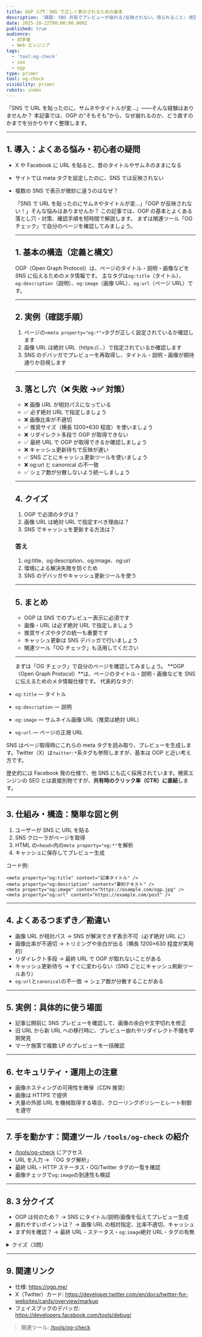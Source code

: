 ```yaml
---
title: OGP 入門：SNS で正しく表示されるための基本
description: '課題: SNS 共有でプレビューが崩れる/反映されない。得られること: 原因の把握・確認手順。'
date: 2025-10-22T00:00:00.000Z
published: true
audience:
  - 初学者
  - Web エンジニア
tags:
  - 'tool:og-check'
  - seo
  - ogp
type: primer
tool: og-check
visibility: primer
robots: index
---
```


「SNS で URL を貼ったのに、サムネやタイトルが変…」——そんな経験はありませんか？
本記事では、OGP の“そもそも”から、なぜ崩れるのか、どう直すのかまでを分かりやすく整理します。

---

## 1. 導入：よくある悩み・初心者の疑問

- X や Facebook に URL を貼ると、昔のタイトルやサムネのままになる
- サイトでは meta タグを設定したのに、SNS では反映されない
- 複数の SNS で表示が微妙に違うのはなぜ？

  「SNS で URL を貼ったのにサムネやタイトルが変…」「OGP が反映されない！」そんな悩みはありませんか？
  この記事では、OGP の基本とよくある落とし穴・対策、確認手順を短時間で解説します。
  まずは関連ツール「OG チェック」で自分のページを確認してみましょう。

  ***

  ## 1. 基本の構造（定義と構文）

  OGP（Open Graph Protocol）は、ページのタイトル・説明・画像などを SNS に伝えるためのメタ情報です。
  主なタグは`og:title`（タイトル）、`og:description`（説明）、`og:image`（画像 URL）、`og:url`（ページ URL）です。

  ***

  ## 2. 実例（確認手順）

  1. ページの`<meta property="og:*">`タグが正しく設定されているか確認します
  2. 画像 URL は絶対 URL（https://…）で指定されているか確認します
  3. SNS のデバッガでプレビューを再取得し、タイトル・説明・画像が期待通りか目視します

  ***

  ## 3. 落とし穴（❌ 失敗 →✅ 対策）

  - ❌ 画像 URL が相対パスになっている
  - ✅ 必ず絶対 URL で指定しましょう
  - ❌ 画像比率が不適切
  - ✅ 推奨サイズ（横長 1200×630 程度）を使いましょう
  - ❌ リダイレクト多段で OGP が取得できない
  - ✅ 最終 URL で OGP が取得できるか確認しましょう
  - ❌ キャッシュ更新待ちで反映が遅い
  - ✅ SNS ごとにキャッシュ更新ツールを使いましょう
  - ❌ og:url と canonical の不一致
  - ✅ シェア数が分散しないよう統一しましょう

  ***

  ## 4. クイズ

  1. OGP で必須のタグは？
  2. 画像 URL は絶対 URL で指定すべき理由は？
  3. SNS でキャッシュを更新する方法は？

  ### 答え

  1. og:title、og:description、og:image、og:url
  2. 環境による解決失敗を防ぐため
  3. SNS のデバッガやキャッシュ更新ツールを使う

  ***

  ## 5. まとめ

  - OGP は SNS でのプレビュー表示に必須です
  - 画像・URL は必ず絶対 URL で指定しましょう
  - 推奨サイズやタグの統一も重要です
  - キャッシュ更新は SNS デバッガで行いましょう
  - 関連ツール「OG チェック」も活用してください

  ***

  まずは「OG チェック」で自分のページを確認してみましょう。
  **OGP（Open Graph Protocol）**は、ページのタイトル・説明・画像などを SNS に伝えるためのメタ情報仕様です。
  代表的なタグ:

- `og:title` — タイトル
- `og:description` — 説明
- `og:image` — サムネイル画像 URL（推奨は絶対 URL）
- `og:url` — ページの正規 URL

SNS はページ取得時にこれらの meta タグを読み取り、プレビューを生成します。Twitter（X）は`twitter:*`系タグも参照しますが、基本は OGP と近い考え方です。

歴史的には Facebook 発の仕様で、他 SNS にも広く採用されています。検索エンジンの SEO とは直接別物ですが、**共有時のクリック率（CTR）に直結**します。

---

## 3. 仕組み・構造：簡単な図と例

1. ユーザーが SNS に URL を貼る
2. SNS クローラがページを取得
3. HTML の`<head>`内の`meta property="og:*"`を解析
4. キャッシュに保存してプレビュー生成

コード例:

```
<meta property="og:title" content="記事タイトル" />
<meta property="og:description" content="要約テキスト" />
<meta property="og:image" content="https://example.com/ogp.jpg" />
<meta property="og:url" content="https://example.com/post" />
```

---

## 4. よくあるつまずき／勘違い

- 画像 URL が相対パス → SNS が解決できず表示不可（必ず絶対 URL に）
- 画像比率が不適切 → トリミングや余白が出る（横長 1200×630 程度が実用的）
- リダイレクト多段 → 最終 URL で OGP が取れないことがある
- キャッシュ更新待ち → すぐに変わらない（SNS ごとにキャッシュ刷新ツールあり）
- `og:url`と`canonical`の不一致 → シェア数が分散することがある

---

## 5. 実例：具体的に使う場面

- 記事公開前に SNS プレビューを確認して、画像の余白や文字切れを修正
- 旧 URL から新 URL への移行時に、プレビュー崩れやリダイレクト不備を早期発見
- マーケ施策で複数 LP のプレビューを一括確認

---

## 6. セキュリティ・運用上の注意

- 画像ホスティングの可用性を確保（CDN 推奨）
- 画像は HTTPS で提供
- 大量の外部 URL を機械取得する場合、クローリングポリシーとレート制御を遵守

---

## 7. 手を動かす：関連ツール `/tools/og-check` の紹介

- [/tools/og-check](/tools/og-check) にアクセス
- URL を入力 → 「OG タグ解析」
- 最終 URL・HTTP ステータス・OG/Twitter タグの一覧を確認
- 画像チェックで`og:image`の到達性も検証

---

## 8. 3 分クイズ

- OGP は何のため？ → SNS にタイトル/説明/画像を伝えてプレビュー生成
- 崩れやすいポイントは？ → 画像 URL の相対指定、比率不適切、キャッシュ
- まず何を確認？ → 最終 URL・ステータス・`og:image`絶対 URL・タグの有無

<details>
<summary>クイズ（3問）</summary>

1. `og:image`は相対 URL でもよい？ → いいえ、原則絶対 URL
2. `og:url`の目的は？ → 正規 URL を SNS に伝え、共有を集約
3. 変更が反映されない時は？ → SNS のキャッシュ更新ツールを使う

</details>

---

## 9. 関連リンク

- 仕様: https://ogp.me/
- X（Twitter）カード: https://developer.twitter.com/en/docs/twitter-for-websites/cards/overview/markup
- フェイスブックのデバッガ: https://developers.facebook.com/tools/debug/

> 関連ツール: [/tools/og-check](/tools/og-check)
